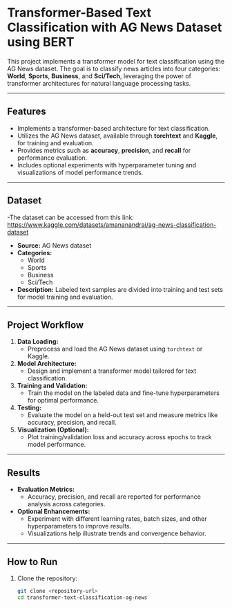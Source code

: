 # Transformer-Based Text Classification with AG News Dataset using BERT

This project implements a transformer model for text classification using the AG News dataset. The goal is to classify news articles into four categories: **World**, **Sports**, **Business**, and **Sci/Tech**, leveraging the power of transformer architectures for natural language processing tasks.  

---

## Features  
- Implements a transformer-based architecture for text classification.  
- Utilizes the AG News dataset, available through **torchtext** and **Kaggle**, for training and evaluation.  
- Provides metrics such as **accuracy**, **precision**, and **recall** for performance evaluation.  
- Includes optional experiments with hyperparameter tuning and visualizations of model performance trends.  

---

## Dataset
-The dataset can be accessed from this link: https://www.kaggle.com/datasets/amananandrai/ag-news-classification-dataset
- **Source:** AG News dataset  
- **Categories:**  
  - World  
  - Sports  
  - Business  
  - Sci/Tech  
- **Description:** Labeled text samples are divided into training and test sets for model training and evaluation.  

---

## Project Workflow  
1. **Data Loading:**  
   - Preprocess and load the AG News dataset using `torchtext` or Kaggle.  
2. **Model Architecture:**  
   - Design and implement a transformer model tailored for text classification.  
3. **Training and Validation:**  
   - Train the model on the labeled data and fine-tune hyperparameters for optimal performance.  
4. **Testing:**  
   - Evaluate the model on a held-out test set and measure metrics like accuracy, precision, and recall.  
5. **Visualization (Optional):**  
   - Plot training/validation loss and accuracy across epochs to track model performance.  

---

## Results  
- **Evaluation Metrics:**  
  - Accuracy, precision, and recall are reported for performance analysis across categories.  
- **Optional Enhancements:**  
  - Experiment with different learning rates, batch sizes, and other hyperparameters to improve results.  
  - Visualizations help illustrate trends and convergence behavior.  

---

## How to Run  
1. Clone the repository:  
   ```bash
   git clone <repository-url>
   cd transformer-text-classification-ag-news
